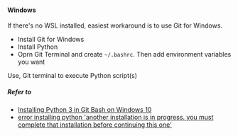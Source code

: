 #### Windows

If there's no WSL installed, easiest workaround is to use Git for Windows.
 - Install Git for Windows
 - Install Python 
 - Oprn Git Terminal and create `~/.bashrc`. Then add environment variables you want 

Use, Git terminal to execute Python script(s)

##### Refer to
 - [Installing Python 3 in Git Bash on Windows 10](https://programmingwithjim.wordpress.com/2020/09/08/installing-python-3-in-git-bash-on-windows-10/)
 - [error installing python 'another installation is in progress. you must complete that installation before continuing this one'](https://answers.microsoft.com/en-us/windows/forum/windows_10-other_settings/error-installing-python-another-installation-is-in/b60165dd-ac53-4cfa-86f1-a0f8d53cb5d5?auth=1)

